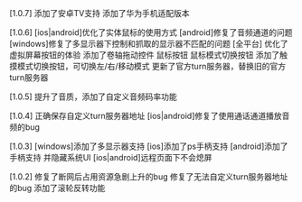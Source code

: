 [1.0.7]
添加了安卓TV支持
添加了华为手机适配版本

[1.0.6]
[ios|android]优化了实体鼠标的使用方式
[android]修复了音频通道的问题
[windows]修复了多显示器下控制和抓取的显示器不匹配的问题
[全平台]
优化了虚拟屏幕按钮的体验 添加了卷轴拖动控件 鼠标按钮 鼠标模式切换按钮
添加了触摸模式切换按钮，可切换左/右/移动模式
更新了官方turn服务器，替换旧的官方turn服务器

[1.0.5]
提升了音质，添加了自定义音频码率功能

[1.0.4]
正确保存自定义turn服务器地址
[ios|android]修复了使用通话通道播放音频的bug

[1.0.3]
[windows]添加了多显示器支持
[ios]添加了ps手柄支持
[android]添加了手柄支持 并隐藏系统UI
[ios|android]远程页面下不会熄屏

[1.0.2]
修复了断网后占用资源急剧上升的bug
修复了无法自定义turn服务器地址的bug
添加了滚轮反转功能